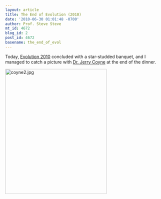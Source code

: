 ```yaml
---
layout: article
title: The End of Evolution (2010)
date: '2010-06-30 01:01:48 -0700'
author: Prof. Steve Steve
mt_id: 4672
blog_id: 2
post_id: 4672
basename: the_end_of_evol
---
```

Today, [Evolution 2010](http://www.evolutionsociety.org/SSE2010/) concluded with a star-studded banquet, and I managed to catch a picture with [Dr. Jerry Coyne](http://whyevolutionistrue.wordpress.com/) at the end of the dinner.

<a href="http://whyevolutionistrue.wordpress.com/"><img src="http://pandasthumb.org/archives/2010/06/30/coyne2.jpg" alt="coyne2.jpg" width="324" height="400" /></a>

